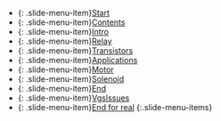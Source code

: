 ---
---

- {: .slide-menu-item}[Start](#/)
- {: .slide-menu-item}[Contents](#/1-contents)
- {: .slide-menu-item}[Intro](#/2-intro)
- {: .slide-menu-item}[Relay](#/3-relay)
- {: .slide-menu-item}[Transistors](#/4-transistors)
- {: .slide-menu-item}[Applications](#/5-applications)
- {: .slide-menu-item}[Motor](#/6-motor)
- {: .slide-menu-item}[Solenoid](#/7-solenoid)
- {: .slide-menu-item}[End](#/end1)
- {: .slide-menu-item}[VgsIssues](#/8-VgsIssues)
- {: .slide-menu-item}[End for real](#/end2)
{:.slide-menu-items}
